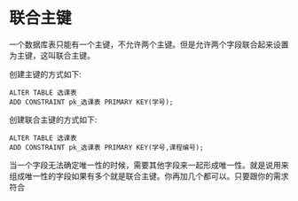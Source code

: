 # 联合主键

一个数据库表只能有一个主键，不允许两个主键。但是允许两个字段联合起来设置为主键，这叫联合主键。

创建主键的方式如下:

```
ALTER TABLE 选课表
ADD CONSTRAINT pk_选课表 PRIMARY KEY(学号);
```

创建联合主键的方式如下:

```
ALTER TABLE 选课表
ADD CONSTRAINT pk_选课表 PRIMARY KEY(学号,课程编号);
```

当一个字段无法确定唯一性的时候，需要其他字段来一起形成唯一性。就是说用来组成唯一性的字段如果有多个就是联合主键。你再加几个都可以。只要跟你的需求符合

